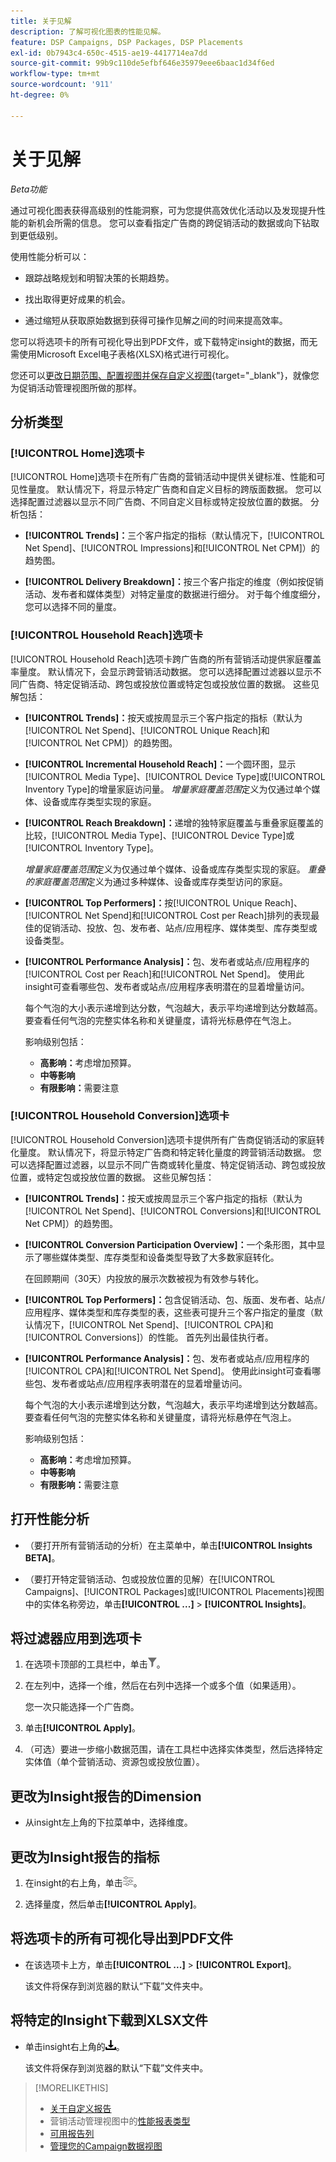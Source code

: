 ```yaml
---
title: 关于见解
description: 了解可视化图表的性能见解。
feature: DSP Campaigns, DSP Packages, DSP Placements
exl-id: 0b7943c4-650c-4515-ae19-4417714ea7dd
source-git-commit: 99b9c110de5efbf646e35979eee6baac1d34f6ed
workflow-type: tm+mt
source-wordcount: '911'
ht-degree: 0%

---
```


# 关于见解

*Beta功能*

通过可视化图表获得高级别的性能洞察，可为您提供高效优化活动以及发现提升性能的新机会所需的信息。 您可以查看指定广告商的跨促销活动的数据或向下钻取到更低级别。

使用性能分析可以：

* 跟踪战略规划和明智决策的长期趋势。

* 找出取得更好成果的机会。

* 通过缩短从获取原始数据到获得可操作见解之间的时间来提高效率。

您可以将选项卡的所有可视化导出到PDF文件，或下载特定insight的数据，而无需使用Microsoft Excel电子表格(XLSX)格式进行可视化。

您还可以[更改日期范围、配置视图并保存自定义视图](/help/dsp/campaign-management/reports/campaign-data-views-manage.md){target="_blank"}，就像您为促销活动管理视图所做的那样。

## 分析类型

### [!UICONTROL Home]选项卡

[!UICONTROL Home]选项卡在所有广告商的营销活动中提供关键标准、性能和可见性量度。 默认情况下，将显示特定广告商和自定义目标的跨版面数据。 您可以选择配置过滤器以显示不同广告商、不同自定义目标或特定投放位置的数据。 <!-- I don't see campaigns or packages anymore:  You can optionally configure filters to show data for a different advertiser or data for only specific campaigns, packages, custom goals, and placements. -->分析包括：

* **[!UICONTROL Trends]：**&#x200B;三个客户指定的指标（默认情况下，[!UICONTROL Net Spend]、[!UICONTROL Impressions]和[!UICONTROL Net CPM]）的趋势图。

* **[!UICONTROL Delivery Breakdown]：**&#x200B;按三个客户指定的维度（例如按促销活动、发布者和媒体类型）对特定量度的数据进行细分。 对于每个维度细分，您可以选择不同的量度。

### [!UICONTROL Household Reach]选项卡

[!UICONTROL Household Reach]选项卡跨广告商的所有营销活动提供家庭覆盖率量度。 默认情况下，会显示跨营销活动数据。 您可以选择配置过滤器以显示不同广告商、特定促销活动、跨包或投放位置或特定包或投放位置的数据。 这些见解包括：

* **[!UICONTROL Trends]：**&#x200B;按天或按周显示三个客户指定的指标（默认为[!UICONTROL Net Spend]、[!UICONTROL Unique Reach]和[!UICONTROL Net CPM]）的趋势图。

* **[!UICONTROL Incremental Household Reach]：**&#x200B;一个圆环图，显示[!UICONTROL Media Type]、[!UICONTROL Device Type]或[!UICONTROL Inventory Type]的增量家庭访问量。 *增量家庭覆盖范围*&#x200B;定义为仅通过单个媒体、设备或库存类型实现的家庭。

* **[!UICONTROL Reach Breakdown]：**&#x200B;递增的独特家庭覆盖与重叠家庭覆盖的比较，[!UICONTROL Media Type]、[!UICONTROL Device Type]或[!UICONTROL Inventory Type]。

  *增量家庭覆盖范围*&#x200B;定义为仅通过单个媒体、设备或库存类型实现的家庭。 *重叠的家庭覆盖范围*&#x200B;定义为通过多种媒体、设备或库存类型访问的家庭。

* **[!UICONTROL Top Performers]：**&#x200B;按[!UICONTROL Unique Reach]、[!UICONTROL Net Spend]和[!UICONTROL Cost per Reach]排列的表现最佳的促销活动、投放、包、发布者、站点/应用程序、媒体类型、库存类型或设备类型。

* **[!UICONTROL Performance Analysis]：**&#x200B;包、发布者或站点/应用程序的[!UICONTROL Cost per Reach]和[!UICONTROL Net Spend]。 使用此insight可查看哪些包、发布者或站点/应用程序表明潜在的显着增量访问。

  每个气泡的大小表示递增到达分数，气泡越大，表示平均递增到达分数越高。 要查看任何气泡的完整实体名称和关键量度，请将光标悬停在气泡上。

  影响级别包括：

   * **高影响：**&#x200B;考虑增加预算。
   * **中等影响**
   * **有限影响：**&#x200B;需要注意

### [!UICONTROL Household Conversion]选项卡

[!UICONTROL Household Conversion]选项卡提供所有广告商促销活动<!-- active only? -->的家庭转化量度。 默认情况下，将显示特定广告商和特定转化量度的跨营销活动数据。 您可以选择配置过滤器，以显示不同广告商或转化量度、特定促销活动、跨包或投放位置，或特定包或投放位置的数据。 这些见解包括：

* **[!UICONTROL Trends]：**&#x200B;按天或按周显示三个客户指定的指标（默认为[!UICONTROL Net Spend]、[!UICONTROL Conversions]和[!UICONTROL Net CPM]）的趋势图。

* **[!UICONTROL Conversion Participation Overview]：**&#x200B;一个条形图，其中显示了哪些媒体类型、库存类型和设备类型导致了大多数家庭转化。

  在回顾期间（30天）内投放的展示次数被视为有效参与转化。

* **[!UICONTROL Top Performers]：**&#x200B;包含促销活动、包、版面、发布者、站点/应用程序、媒体类型和库存类型的表，这些表可提升三个客户指定的量度（默认情况下，[!UICONTROL Net Spend]、[!UICONTROL CPA]和[!UICONTROL Conversions]）的性能。 首先列出最佳执行者。

* **[!UICONTROL Performance Analysis]：**&#x200B;包、发布者或站点/应用程序的[!UICONTROL CPA]和[!UICONTROL Net Spend]。 使用此insight可查看哪些包、发布者或站点/应用程序表明潜在的显着增量访问。

  每个气泡的大小表示递增到达分数，气泡越大，表示平均递增到达分数越高。 要查看任何气泡的完整实体名称和关键量度，请将光标悬停在气泡上。

  影响级别包括：

   * **高影响：**&#x200B;考虑增加预算。
   * **中等影响**
   * **有限影响：**&#x200B;需要注意

## 打开性能分析

* （要打开所有营销活动的分析）在主菜单中，单击&#x200B;**[!UICONTROL Insights BETA]**。

* （要打开特定营销活动、包或投放位置的见解）在[!UICONTROL Campaigns]、[!UICONTROL Packages]或[!UICONTROL Placements]视图中的实体名称旁边，单击&#x200B;**[!UICONTROL ...]** > **[!UICONTROL Insights]**。

## 将过滤器应用到选项卡

1. 在选项卡顶部的工具栏中，单击![筛选器按钮](/help/dsp/assets/filter.png)。

1. 在左列中，选择一个维，然后在右列中选择一个或多个值（如果适用）。

   您一次只能选择一个广告商。

1. 单击&#x200B;**[!UICONTROL Apply]**。

1. （可选）要进一步缩小数据范围，请在工具栏中选择实体类型，然后选择特定实体值（单个营销活动、资源包或投放位置）。

## 更改为Insight报告的Dimension

* 从insight左上角的下拉菜单中，选择维度。

## 更改为Insight报告的指标

1. 在insight的右上角，单击![指标设置](/help/dsp/assets/metric-settings.png "指标设置")。

1. 选择量度，然后单击&#x200B;**[!UICONTROL Apply]**。

## 将选项卡的所有可视化导出到PDF文件

* 在该选项卡上方，单击&#x200B;**[!UICONTROL ...]** > **[!UICONTROL Export]**。

  该文件将保存到浏览器的默认“下载”文件夹中。

## 将特定的Insight下载到XLSX文件

* 单击insight右上角的![下载](/help/creative/assets/download.png "下载")。

  该文件将保存到浏览器的默认“下载”文件夹中。

>[!MORELIKETHIS]
>
>* [关于自定义报告](/help/dsp/reports/report-about.md)
>* 营销活动管理视图中的[性能报表类型](/help/dsp/campaign-management/reports/campaign-reports-about.md)
>* [可用报告列](/help/dsp/reports/report-columns.md)
>* [管理您的Campaign数据视图](/help/dsp/campaign-management/reports/campaign-data-views-manage.md)
